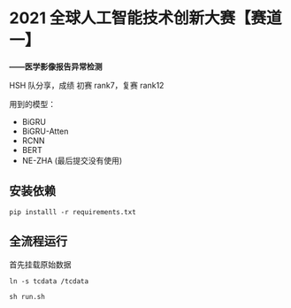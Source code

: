 # 2021 全球人工智能技术创新大赛【赛道一】

**——医学影像报告异常检测**


HSH 队分享，成绩 初赛 rank7，复赛 rank12

用到的模型：
- BiGRU
- BiGRU-Atten
- RCNN
- BERT
- NE-ZHA (最后提交没有使用)

## 安装依赖

```
pip installl -r requirements.txt
```

## 全流程运行

首先挂载原始数据

```
ln -s tcdata /tcdata
```

```
sh run.sh
```

